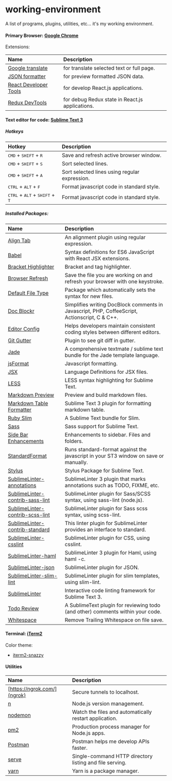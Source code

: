 # working-environment

A list of programs, plugins, utilities, etc... it's my working environment.

#### Primary Browser: [Google Chrome](https://www.google.com/chrome/browser/desktop/index.html)

Extensions:

| Name                                                                                                                      | Description                                     |
|:--------------------------------------------------------------------------------------------------------------------------|:------------------------------------------------|
| [Google translate](https://chrome.google.com/webstore/detail/google-translate/aapbdbdomjkkjkaonfhkkikfgjllcleb)           | for translate selected text or full page.       |
| [JSON formatter](https://github.com/callumlocke/json-formatter)                                                           | for preview formatted JSON data.                |
| [React Developer Tools](https://chrome.google.com/webstore/detail/react-developer-tools/fmkadmapgofadopljbjfkapdkoienihi) | for develop React.js applications.              |
| [Redux DevTools](https://github.com/zalmoxisus/redux-devtools-extension)                                                  | for debug Redux state in React.js applications. |

#### Text editor for code: [Sublime Text 3](https://www.sublimetext.com/3)

##### Hotkeys

| Hotkey                                                             | Description                                   |
|:-------------------------------------------------------------------|:----------------------------------------------|
| <kbd>CMD</kbd> + <kbd>SHIFT</kbd> + <kbd>R</kbd>                   | Save and refresh active browser window.       |
| <kbd>CMD</kbd> + <kbd>SHIFT</kbd> + <kbd>S</kbd>                   | Sort selected lines.                          |
| <kbd>CMD</kbd> + <kbd>SHIFT</kbd> + <kbd>A</kbd>                   | Sort selected lines using regular expression. |
| <kbd>CTRL</kbd> + <kbd>ALT</kbd> + <kbd>F</kbd>                    | Format javascript code in standard style.     |
| <kbd>CTRL</kbd> + <kbd>ALT</kbd> + <kbd>SHIFT</kbd> + <kbd>T</kbd> | Format javascript code in standard style.     |

##### Installed Packages:

| Name                                                                                                  | Description                                                                                   |
|:------------------------------------------------------------------------------------------------------|:----------------------------------------------------------------------------------------------|
| [Align Tab](https://packagecontrol.io/packages/AlignTab)                                              | An alignment plugin using regular expression.                                                 |
| [Babel](https://packagecontrol.io/packages/Babel)                                                     | Syntax definitions for ES6 JavaScript with React JSX extensions.                              |
| [Bracket Highlighter](https://packagecontrol.io/packages/BracketHighlighter)                          | Bracket and tag highlighter.                                                                  |
| [Browser Refresh](https://packagecontrol.io/packages/Browser%20Refresh)                               | Save the file you are working on and refresh your browser with one keystroke.                 |
| [Default File Type](https://packagecontrol.io/packages/Default%20File%20Type)                         | Package which automatically sets the syntax for new files.                                    |
| [Doc Blockr](https://packagecontrol.io/packages/DocBlockr)                                            | Simplifies writing DocBlock comments in Javascript, PHP, CoffeeScript, Actionscript, C & C++. |
| [Editor Config](https://packagecontrol.io/packages/EditorConfig)                                      | Helps developers maintain consistent coding styles between different editors.                 |
| [Git Gutter](https://packagecontrol.io/packages/GitGutter)                                            | Plugin to see git diff in gutter.                                                             |
| [Jade](https://packagecontrol.io/packages/Jade)                                                       | A comprehensive textmate / sublime text bundle for the Jade template language.                |
| [jsFormat](https://packagecontrol.io/packages/JsFormat)                                               | Javascript formatting.                                                                        |
| [JSX](https://packagecontrol.io/packages/JSX)                                                         | Language Definitions for JSX files.                                                           |
| [LESS](https://packagecontrol.io/packages/LESS)                                                       | LESS syntax highlighting for Sublime Text.                                                    |
| [Markdown Preview](https://packagecontrol.io/packages/Markdown%20Preview)                             | Preview and build markdown files.                                                             |
| [Markdown Table Formatter](https://packagecontrol.io/packages/Markdown%20Table%20Formatter)           | Sublime Text 3 plugin for formatting markdown table.                                          |
| [Ruby Slim](https://packagecontrol.io/packages/Ruby%20Slim)                                           | A Sublime Text bundle for Slim.                                                               |
| [Sass](https://packagecontrol.io/packages/Sass)                                                       | Sass support for Sublime Text.                                                                |
| [Side Bar Enhancements](https://packagecontrol.io/packages/SideBarEnhancements)                       | Enhancements to sidebar. Files and folders.                                                   |
| [StandardFormat](https://packagecontrol.io/packages/StandardFormat)                                   | Runs standard-format against the javascript in your ST3 window on save or manually.           |
| [Stylus](https://packagecontrol.io/packages/Stylus)                                                   | Stylus Package for Sublime Text.                                                              |
| [SublimeLinter-annotations](https://packagecontrol.io/packages/SublimeLinter-annotations)             | SublimeLinter 3 plugin that marks annotations such as TODO, FIXME, etc.                       |
| [SublimeLinter-contrib-sass-lint](https://packagecontrol.io/packages/SublimeLinter-contrib-sass-lint) | SublimeLinter plugin for Sass/SCSS syntax, using sass-lint (node.js).                         |
| [SublimeLinter-contrib-scss-lint](https://packagecontrol.io/packages/SublimeLinter-contrib-scss-lint) | SublimeLinter plugin for Sass scss syntax, using scss-lint.                                   |
| [SublimeLinter-contrib-standard](https://packagecontrol.io/packages/SublimeLinter-contrib-standard)   | This linter plugin for SublimeLinter provides an interface to standard.                       |
| [SublimeLinter-csslint](https://packagecontrol.io/packages/SublimeLinter-csslint)                     | SublimeLinter plugin for CSS, using csslint.                                                  |
| [SublimeLinter-haml](https://packagecontrol.io/packages/SublimeLinter-haml)                           | SublimeLinter 3 plugin for Haml, using haml -c.                                               |
| [SublimeLinter-json](https://packagecontrol.io/packages/SublimeLinter-json)                           | SublimeLinter plugin for JSON.                                                                |
| [SublimeLinter-slim-lint](https://packagecontrol.io/packages/SublimeLinter-slim-lint)                 | SublimeLinter plugin for slim templates, using slim-lint.                                     |
| [SublimeLinter](https://packagecontrol.io/packages/SublimeLinter)                                     | Interactive code linting framework for Sublime Text 3.                                        |
| [Todo Review](https://packagecontrol.io/packages/TodoReview)                                          | A SublimeText plugin for reviewing todo (and other) comments within your code.                |
| [Whitespace](https://packagecontrol.io/packages/Whitespace)                                           | Remove Trailing Whitespace on file save.                                                      |


#### Terminal: [iTerm2](https://www.iterm2.com/)

Color theme:
- [iterm2-snazzy](https://github.com/sindresorhus/iterm2-snazzy)

#### Utilities

| Name                                             | Description                                             |
|:-------------------------------------------------|:--------------------------------------------------------|
| [https://ngrok.com/](ngrok)                      | Secure tunnels to localhost.                            |
| [n](https://www.npmjs.com/package/n)             | Node.js version management.                             |
| [nodemon](https://www.npmjs.com/package/nodemon) | Watch the files and automatically restart application.  |
| [pm2](https://github.com/Unitech/pm2)            | Production process manager for Node.js apps.            |
| [Postman](https://www.getpostman.com/)           | Postman helps me develop APIs faster.                   |
| [serve](https://github.com/zeit/serve)           | Single-command HTTP directory listing and file serving. |
| [yarn](https://github.com/yarnpkg/yarn)          | Yarn is a package manager.                              |
